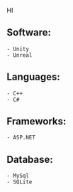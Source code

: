 HI
## Software:
    - Unity
    - Unreal
## Languages:
    - C++
    - C#
## Frameworks:
    - ASP.NET
## Database:
    - MySql
    - SQLite
<!---
Yahya-Taqi/Yahya-Taqi is a ✨ special ✨ repository because its `README.md` (this file) appears on your GitHub profile.
You can click the Preview link to take a look at your changes.
--->
